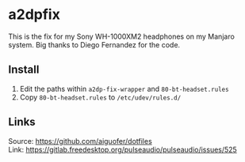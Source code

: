 # a2dpfix
This is the fix for my Sony WH-1000XM2 headphones on my Manjaro system.
Big thanks to Diego Fernandez for the code.

## Install
1. Edit the paths within `a2dp-fix-wrapper` and `80-bt-headset.rules`
2. Copy `80-bt-headset.rules` to `/etc/udev/rules.d/`

## Links
Source: https://github.com/aiguofer/dotfiles <br>
Link: https://gitlab.freedesktop.org/pulseaudio/pulseaudio/issues/525

